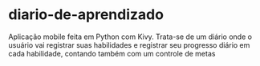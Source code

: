 # diario-de-aprendizado
Aplicação mobile feita em Python com Kivy. Trata-se de um diário onde o usuário vai registrar suas habilidades e registrar seu progresso diário em cada habilidade, contando também com um controle de metas
